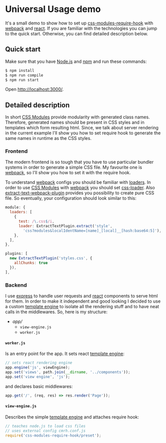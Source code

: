 Universal Usage demo
====================

It's a small demo to show how to set up [css-modules-require-hook](https://github.com/css-modules/css-modules-require-hook/) with [webpack](https://webpack.github.io/) and [react](https://facebook.github.io/react/). If you are familiar with the technologies you can jump to the quick start. Otherwise, you can find detailed description below.


## Quick start

Make sure that you have [Node.js](https://nodejs.org/en/) and [npm](https://www.npmjs.com/) and run these commands:

```bash
$ npm install
$ npm run compile
$ npm run start
```

Open <a href="http://localhost:3000/" target="_blank">http://localhost:3000/</a>.


## Detailed description

In short [CSS Modules](https://github.com/css-modules/css-modules) provide modularity with generated class names. Therefore, generated names should be present in CSS styles and in templates which form resulting html. Since, we talk about server rendering in the current example I'll show you how to set require hook to generate the same names in runtime as the CSS styles.


### Frontend

The modern frontend is so tough that you have to use particular bundler systems in order to generate a simple CSS file. My favourite one is [webpack](https://webpack.github.io/), so I'll show you how to set it with the require hook.

To understand [webpack](https://webpack.github.io/) configs you should be familiar with [loaders](https://webpack.github.io/docs/using-loaders.html). In order to use [CSS Modules](https://github.com/css-modules/css-modules) with [webpack](https://webpack.github.io/) you should set [css-loader](https://github.com/webpack/css-loader#css-modules). Also [extract-text-webpack-plugin](https://github.com/webpack/extract-text-webpack-plugin) provides you possibility to create pure CSS file. So eventually, your configuration should look similar to this:

```javascript
module: {
  loaders: [
    {
      test: /\.css$/i,
      loader: ExtractTextPlugin.extract('style',
        'css?modules&localIdentName=[name]_[local]__[hash:base64:5]'),
    },
  ],
},

plugins: [
  new ExtractTextPlugin('styles.css', {
    allChunks: true
  }),
],
```

### Backend

I use [express](http://expressjs.com/) to handle user requests and [react](https://facebook.github.io/react/) components to serve html for them. In order to make it independent and good looking I decided to use a custom [template engine](http://expressjs.com/en/advanced/developing-template-engines.html) to isolate all the rendering stuff and to have neat calls in the middlewares. So, here is my structure:

- *app/*
  - `view-engine.js`
  - `worker.js`

#### `worker.js`

Is an entry point for the app. It sets react [template engine](http://expressjs.com/en/advanced/developing-template-engines.html):

```javascript
// sets react rendering engine
app.engine('js', viewEngine);
app.set('views', path.join(__dirname, '../components'));
app.set('view engine', 'js');
```

and declares basic middlewares:

```javascript
app.get('/', (req, res) => res.render('Page'));
```

#### `view-engine.js`

Describes the simple [template engine](http://expressjs.com/en/advanced/developing-template-engines.html) and attaches require hook:

```javascript
// teaches node.js to load css files
// uses external config cmrh.conf.js
require('css-modules-require-hook/preset');
```

